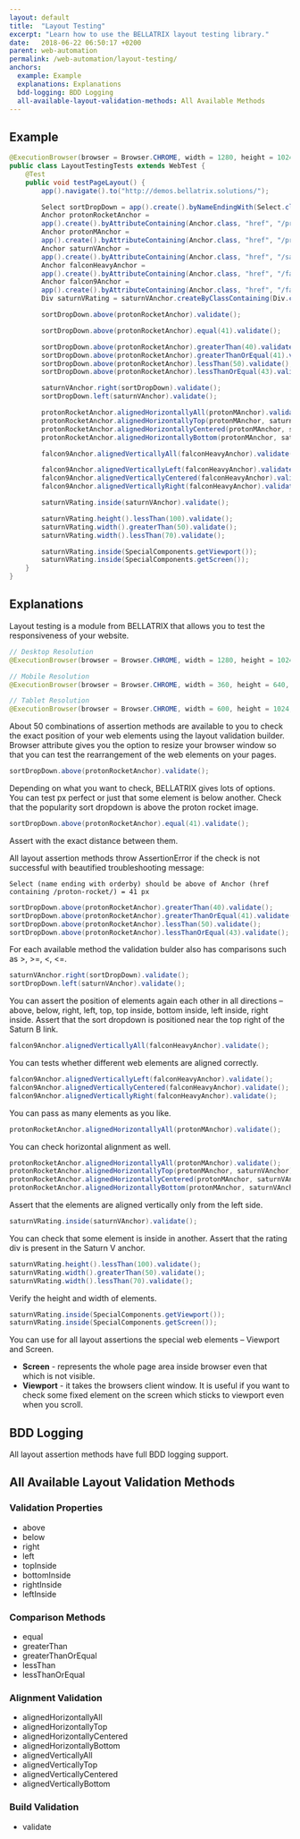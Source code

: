 ```yaml
---
layout: default
title:  "Layout Testing"
excerpt: "Learn how to use the BELLATRIX layout testing library."
date:   2018-06-22 06:50:17 +0200
parent: web-automation
permalink: /web-automation/layout-testing/
anchors:
  example: Example
  explanations: Explanations
  bdd-logging: BDD Logging
  all-available-layout-validation-methods: All Available Methods
---
```

Example
-------
```java
@ExecutionBrowser(browser = Browser.CHROME, width = 1280, height = 1024, lifecycle = Lifecycle.RESTART_EVERY_TIME)
public class LayoutTestingTests extends WebTest {
    @Test
    public void testPageLayout() {
        app().navigate().to("http://demos.bellatrix.solutions/");

        Select sortDropDown = app().create().byNameEndingWith(Select.class, "orderby");
        Anchor protonRocketAnchor =
        app().create().byAttributeContaining(Anchor.class, "href", "/proton-rocket/");
        Anchor protonMAnchor =
        app().create().byAttributeContaining(Anchor.class, "href", "/proton-m/");
        Anchor saturnVAnchor =
        app().create().byAttributeContaining(Anchor.class, "href", "/saturn-v/");
        Anchor falconHeavyAnchor =
        app().create().byAttributeContaining(Anchor.class, "href", "/falcon-heavy/");
        Anchor falcon9Anchor =
        app().create().byAttributeContaining(Anchor.class, "href", "/falcon-9/");
        Div saturnVRating = saturnVAnchor.createByClassContaining(Div.class, "star-rating");

        sortDropDown.above(protonRocketAnchor).validate();

        sortDropDown.above(protonRocketAnchor).equal(41).validate();

        sortDropDown.above(protonRocketAnchor).greaterThan(40).validate();
        sortDropDown.above(protonRocketAnchor).greaterThanOrEqual(41).validate();
        sortDropDown.above(protonRocketAnchor).lessThan(50).validate();
        sortDropDown.above(protonRocketAnchor).lessThanOrEqual(43).validate();

        saturnVAnchor.right(sortDropDown).validate();
        sortDropDown.left(saturnVAnchor).validate();

        protonRocketAnchor.alignedHorizontallyAll(protonMAnchor).validate();
        protonRocketAnchor.alignedHorizontallyTop(protonMAnchor, saturnVAnchor).validate();
        protonRocketAnchor.alignedHorizontallyCentered(protonMAnchor, saturnVAnchor).validate();
        protonRocketAnchor.alignedHorizontallyBottom(protonMAnchor, saturnVAnchor).validate();

        falcon9Anchor.alignedVerticallyAll(falconHeavyAnchor).validate();

        falcon9Anchor.alignedVerticallyLeft(falconHeavyAnchor).validate();
        falcon9Anchor.alignedVerticallyCentered(falconHeavyAnchor).validate();
        falcon9Anchor.alignedVerticallyRight(falconHeavyAnchor).validate();

        saturnVRating.inside(saturnVAnchor).validate();

        saturnVRating.height().lessThan(100).validate();
        saturnVRating.width().greaterThan(50).validate();
        saturnVRating.width().lessThan(70).validate();

        saturnVRating.inside(SpecialComponents.getViewport());
        saturnVRating.inside(SpecialComponents.getScreen());
    }
}
```

Explanations
------------
Layout testing is a module from BELLATRIX that allows you to test the responsiveness of your website.
```java
// Desktop Resolution
@ExecutionBrowser(browser = Browser.CHROME, width = 1280, height = 1024, lifecycle = Lifecycle.RESTART_EVERY_TIME)
```
```java
// Mobile Resolution
@ExecutionBrowser(browser = Browser.CHROME, width = 360, height = 640, lifecycle = Lifecycle.RESTART_EVERY_TIME)
```
```java
// Tablet Resolution
@ExecutionBrowser(browser = Browser.CHROME, width = 600, height = 1024, lifecycle = Lifecycle.RESTART_EVERY_TIME)
```
About 50 combinations of assertion methods are available to you to check the exact position of your web elements using the layout validation builder. Browser attribute gives you the option to resize your browser window so that you can test the rearrangement of the web elements on your pages.
```java
sortDropDown.above(protonRocketAnchor).validate();
```
Depending on what you want to check, BELLATRIX gives lots of options. You can test px perfect or just that some element is below another. Check that the popularity sort dropdown is above the proton rocket image.
```java
sortDropDown.above(protonRocketAnchor).equal(41).validate();
```
Assert with the exact distance between them.

All layout assertion methods throw AssertionError if the check is not successful with beautified troubleshooting message:
```
Select (name ending with orderby) should be above of Anchor (href containing /proton-rocket/) = 41 px
```

```java
sortDropDown.above(protonRocketAnchor).greaterThan(40).validate();
sortDropDown.above(protonRocketAnchor).greaterThanOrEqual(41).validate();
sortDropDown.above(protonRocketAnchor).lessThan(50).validate();
sortDropDown.above(protonRocketAnchor).lessThanOrEqual(43).validate();
```
For each available method the validation bulder also has comparisons such as >, >=, <, <=.
```csharp
saturnVAnchor.right(sortDropDown).validate();
sortDropDown.left(saturnVAnchor).validate();
```
You can assert the position of elements again each other in all directions – above, below, right, left, top, top inside, bottom inside, left inside, right inside. Assert that the sort dropdown is positioned near the top right of the Saturn B link.
```java
falcon9Anchor.alignedVerticallyAll(falconHeavyAnchor).validate();
```
You can tests whether different web elements are aligned correctly.
```java
falcon9Anchor.alignedVerticallyLeft(falconHeavyAnchor).validate();
falcon9Anchor.alignedVerticallyCentered(falconHeavyAnchor).validate();
falcon9Anchor.alignedVerticallyRight(falconHeavyAnchor).validate();
```
You can pass as many elements as you like.
```java
protonRocketAnchor.alignedHorizontallyAll(protonMAnchor).validate();
```
You can check horizontal alignment as well.
```java
protonRocketAnchor.alignedHorizontallyAll(protonMAnchor).validate();
protonRocketAnchor.alignedHorizontallyTop(protonMAnchor, saturnVAnchor).validate();
protonRocketAnchor.alignedHorizontallyCentered(protonMAnchor, saturnVAnchor).validate();
protonRocketAnchor.alignedHorizontallyBottom(protonMAnchor, saturnVAnchor).validate();
```
Assert that the elements are aligned vertically only from the left side.
```java
saturnVRating.inside(saturnVAnchor).validate();
```
You can check that some element is inside in another. Assert that the rating div is present in the Saturn V anchor.
```java
saturnVRating.height().lessThan(100).validate();
saturnVRating.width().greaterThan(50).validate();
saturnVRating.width().lessThan(70).validate();
```
Verify the height and width of elements.
```csharp
saturnVRating.inside(SpecialComponents.getViewport());
saturnVRating.inside(SpecialComponents.getScreen());
```
You can use for all layout assertions the special web elements – Viewport and Screen.
- **Screen** - represents the whole page area inside browser even that which is not visible.
- **Viewport** - it takes the browsers client window.
It is useful if you want to check some fixed element on the screen which sticks to viewport even when you scroll.

BDD Logging
-----------
All layout assertion methods have full BDD logging support.
<!-- Below you can find the generated BDD log. Of course if you use BELLATRIX page objects the log looks even better as mentioned in previous chapters. -->

All Available Layout Validation Methods
--------------------------------------

### Validation Properties ###
- above
- below
- right
- left
- topInside
- bottomInside
- rightInside
- leftInside

### Comparison Methods ###
- equal
- greaterThan
- greaterThanOrEqual
- lessThan
- lessThanOrEqual

### Alignment Validation ###
- alignedHorizontallyAll
- alignedHorizontallyTop
- alignedHorizontallyCentered
- alignedHorizontallyBottom
- alignedVerticallyAll
- alignedVerticallyTop
- alignedVerticallyCentered
- alignedVerticallyBottom

### Build Validation ###
- validate
